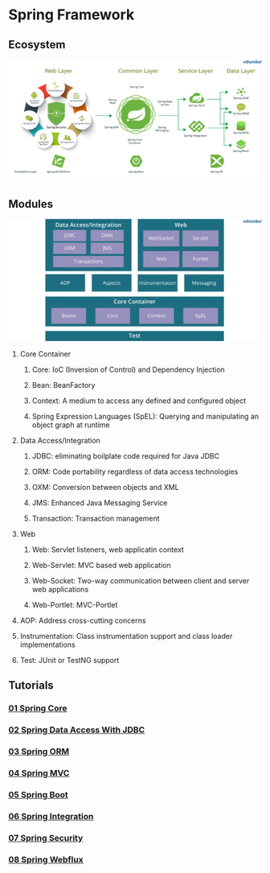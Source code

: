 # Spring Framework

## Ecosystem

![ecosys](images/ecosys.png)

## Modules

![modules](images/spring-overview.png)

1. Core Container

	1. Core: IoC (Inversion of Control) and Dependency Injection

	2. Bean: BeanFactory

	3. Context: A medium to access any defined and configured object

	4. Spring Expression Languages (SpEL): Querying and manipulating an object graph at runtime

2. Data Access/Integration

	1. JDBC: eliminating boilplate code required for Java JDBC

	2. ORM: Code portability regardless of data access technologies

	3. OXM: Conversion between objects and XML

	4. JMS: Enhanced Java Messaging Service

	5. Transaction: Transaction management

3. Web

	1. Web: Servlet listeners, web applicatin context

	2. Web-Servlet: MVC based web application

	3. Web-Socket: Two-way communication between client and server web applications

	4. Web-Portlet: MVC-Portlet




4. AOP: Address cross-cutting concerns

5. Instrumentation: Class instrumentation support and class loader implementations

6. Test: JUnit or TestNG support

## Tutorials 

### [01 Spring Core](01-core/README.md)
### [02 Spring Data Access With JDBC](02-jdbc/README.md)
### [03 Spring ORM](03-orm/README.md)
### [04 Spring MVC](04-mvc/README.md)
### [05 Spring Boot](05-boot/README.md)
### [06 Spring Integration](06-integration/README.md)
### [07 Spring Security](07-security/README.md)
### [08 Spring Webflux](08-webflux/README.md)
